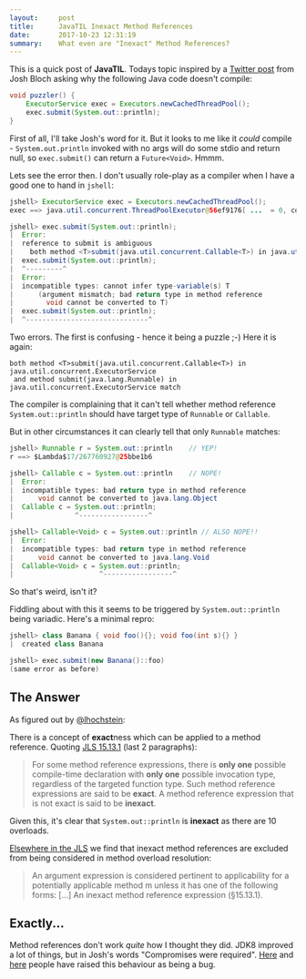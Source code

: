 ```yaml
---
layout:     post
title:      JavaTIL Inexact Method References
date:       2017-10-23 12:31:19
summary:    What even are "Inexact" Method References?
---
```


This is a quick post of **JavaTIL**. Todays topic inspired by a [Twitter post](https://twitter.com/joshbloch/status/921881630809014272) from Josh Bloch asking why the following Java code doesn't compile:

```java
void puzzler() {
    ExecutorService exec = Executors.newCachedThreadPool();
    exec.submit(System.out::println);
}
```

First of all, I'll take Josh's word for it. But it looks to me like it *could* compile - `System.out.println` invoked with no args will do some stdio and return null, so `exec.submit()` can return a `Future<Void>`. Hmmm.

Lets see the error then. I don't usually role-play as a compiler when I have a good one to hand in `jshell`:

```java
jshell> ExecutorService exec = Executors.newCachedThreadPool();
exec ==> java.util.concurrent.ThreadPoolExecutor@56ef9176[ ...  = 0, completed tasks = 0]

jshell> exec.submit(System.out::println);
|  Error:
|  reference to submit is ambiguous
|    both method <T>submit(java.util.concurrent.Callable<T>) in java.util.concurrent.ExecutorService and method submit(java.lang.Runnable) in java.util.concurrent.ExecutorService match
|  exec.submit(System.out::println);
|  ^---------^
|  Error:
|  incompatible types: cannot infer type-variable(s) T
|      (argument mismatch; bad return type in method reference
|        void cannot be converted to T)
|  exec.submit(System.out::println);
|  ^------------------------------^
```

Two errors. The first is confusing - hence it being a puzzle ;-) Here it is again:

```
both method <T>submit(java.util.concurrent.Callable<T>) in java.util.concurrent.ExecutorService
 and method submit(java.lang.Runnable) in java.util.concurrent.ExecutorService match
```

The compiler is complaining that it can't tell whether method reference `System.out::println` should have target type of `Runnable` or `Callable`.

But in other circumstances it can clearly tell that only `Runnable` matches:

```java
jshell> Runnable r = System.out::println    // YEP!
r ==> $Lambda$17/267760927@25bbe1b6

jshell> Callable c = System.out::println    // NOPE!
|  Error:
|  incompatible types: bad return type in method reference
|      void cannot be converted to java.lang.Object
|  Callable c = System.out::println;
|               ^-----------------^

jshell> Callable<Void> c = System.out::println // ALSO NOPE!!
|  Error:
|  incompatible types: bad return type in method reference
|      void cannot be converted to java.lang.Void
|  Callable<Void> c = System.out::println;
|                     ^-----------------^
```

So that's weird, isn't it?

Fiddling about with this it seems to be triggered by `System.out::println` being variadic. Here's a minimal repro:

```java
jshell> class Banana { void foo(){}; void foo(int s){} }
|  created class Banana

jshell> exec.submit(new Banana()::foo)
(same error as before)
```

## The Answer

As figured out by [@lhochstein](https://twitter.com/lhochstein/status/921913966925721600):

There is a concept of **exact**ness which can be applied to a method reference. Quoting [JLS 15.13.1](https://docs.oracle.com/javase/specs/jls/se8/html/jls-15.html#jls-15.13.1) (last 2 paragraphs):

> For some method reference expressions, there is **only one** possible compile-time declaration with **only one** possible invocation type, regardless of the targeted function type. Such method reference expressions are said to be **exact**. A method reference expression that is not exact is said to be **inexact**.

Given this, it's clear that `System.out::println` is **inexact** as there are 10 overloads.

[Elsewhere in the JLS](https://docs.oracle.com/javase/specs/jls/se8/html/jls-15.html#jls-15.12.2.2) we find that inexact method references are excluded from being considered in method overload resolution:

> An argument expression is considered pertinent to applicability for a potentially applicable method m unless it has one of the following forms:
>    [...]
>    An inexact method reference expression (§15.13.1).


## Exactly...

Method references don't work *quite* how I thought they did. JDK8 improved a lot of things, but in Josh's words "Compromises were required". [Here](http://bugs.java.com/bugdatabase/view_bug.do?bug_id=JDK-8144169) and [here](https://bugs.openjdk.java.net/browse/JDK-8176576) people have raised this behaviour as being a bug.
